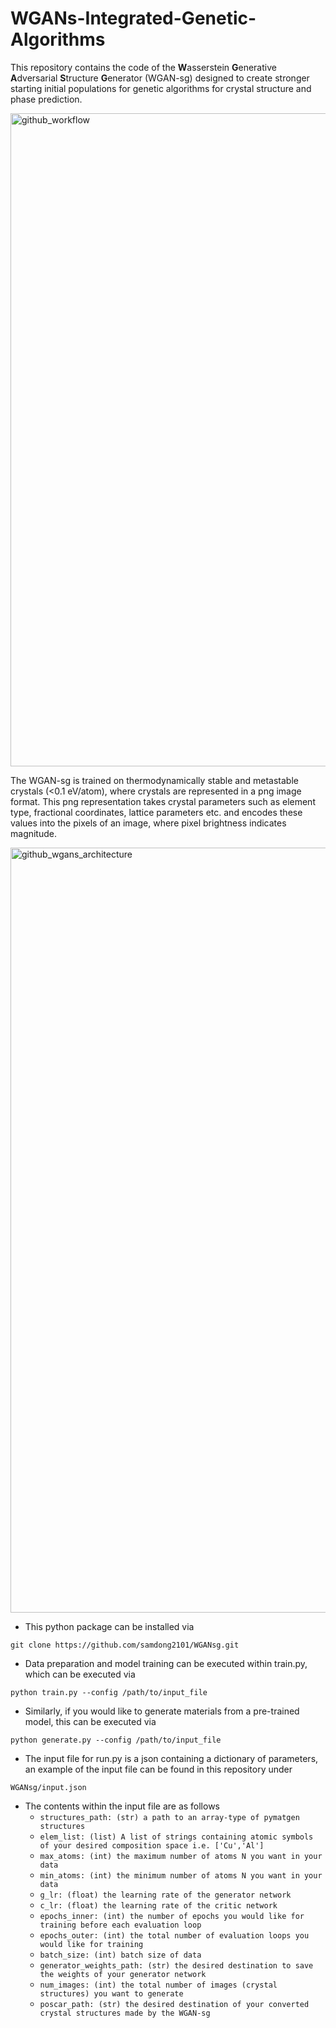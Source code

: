 # WGANs-Integrated-Genetic-Algorithms
This repository contains the code of the **W**asserstein **G**enerative **A**dversarial **S**tructure **G**enerator (WGAN-sg) designed to create stronger starting initial populations for genetic algorithms for crystal structure and phase prediction. 

<img width="2500" height="1045" alt="github_workflow" src="https://github.com/user-attachments/assets/399db30c-07c5-4c6e-88a6-06eee4475b90" />

The WGAN-sg is trained on thermodynamically stable and metastable crystals (<0.1 eV/atom), where crystals are represented in a png image format. This png representation takes crystal parameters such as element type, fractional coordinates, lattice parameters etc. and encodes these values into the pixels of an image, where pixel brightness indicates magnitude. 

<img width="1555" height="1224" alt="github_wgans_architecture" src="https://github.com/user-attachments/assets/b8a07955-4774-4509-b3b5-a8243e7e3aac" />

- This python package can be installed via

```git clone https://github.com/samdong2101/WGANsg.git```

- Data preparation and model training can be executed within train.py, which can be executed via

```python train.py --config /path/to/input_file``` 

- Similarly, if you would like to generate materials from a pre-trained model, this can be executed via
  
```python generate.py --config /path/to/input_file``` 

- The input file for run.py is a json containing a dictionary of parameters, an example of the input file can be found in this repository under
  
```WGANsg/input.json```
- The contents within the input file are as follows
    - ```structures_path: (str) a path to an array-type of pymatgen structures```
    - ```elem_list: (list) A list of strings containing atomic symbols of your desired composition space i.e. ['Cu','Al']```
    - ```max_atoms: (int) the maximum number of atoms N you want in your data```
    - ```min_atoms: (int) the minimum number of atoms N you want in your data```
    - ```g_lr: (float) the learning rate of the generator network```
    - ```c_lr: (float) the learning rate of the critic network```
    - ```epochs_inner: (int) the number of epochs you would like for training before each evaluation loop```
    - ```epochs_outer: (int) the total number of evaluation loops you would like for training```
    - ```batch_size: (int) batch size of data```
    - ```generator_weights_path: (str) the desired destination to save the weights of your generator network```
    - ```num_images: (int) the total number of images (crystal structures) you want to generate```
    - ```poscar_path: (str) the desired destination of your converted crystal structures made by the WGAN-sg```
